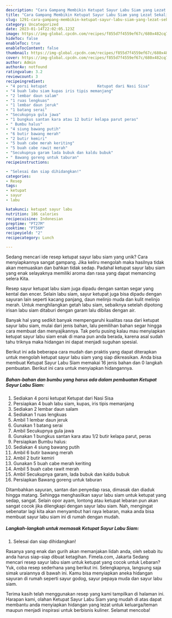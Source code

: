 ```yaml
---
description: "Cara Gampang Membikin Ketupat Sayur Labu Siam yang Lezat Sekali"
title: "Cara Gampang Membikin Ketupat Sayur Labu Siam yang Lezat Sekali"
slug: 1291-cara-gampang-membikin-ketupat-sayur-labu-siam-yang-lezat-sekali
category: Uncategorized
date: 2023-01-14T22:02:05.123Z
image: https://img-global.cpcdn.com/recipes/f855d7f4559ef67c/680x482cq70/ketupat-sayur-labu-siam-foto-resep-utama.jpg
hideToc: false
enableToc: true
enableTocContent: false
thumbnail: https://img-global.cpcdn.com/recipes/f855d7f4559ef67c/680x482cq70/ketupat-sayur-labu-siam-foto-resep-utama.jpg
cover: https://img-global.cpcdn.com/recipes/f855d7f4559ef67c/680x482cq70/ketupat-sayur-labu-siam-foto-resep-utama.jpg
author: Admin
authorAv: notfound
ratingvalue: 3.2
reviewcount: 3
recipeingredient:
- "4 porsi ketupat                      Ketupat dari Nasi Sisa"
- "4 buah labu siam kupas iris tipis memanjang"
- "2 lembar daun salam"
- "1 ruas lengkuas"
- "1 lembar daun jeruk"
- "1 batang serai"
- "Secukupnya gula jawa"
- "1 bungkus santan kara atau 12 butir kelapa parut peras"
- " Bumbu halus"
- "4 siung bawang putih"
- "6 butir bawang merah"
- "2 butir kemiri"
- "5 buah cabe merah keriting"
- "5 buah cabe rawit merah"
- "Secukupnya garam lada bubuk dan kaldu bubuk"
- " Bawang goreng untuk taburan"
recipeinstructions:

- "Selesai dan siap dihidangkan!"
categories:
- Resep
tags:
- ketupat
- sayur
- labu

katakunci: ketupat sayur labu 
nutrition: 186 calories
recipecuisine: Indonesian
preptime: "PT27M"
cooktime: "PT56M"
recipeyield: "2"
recipecategory: Lunch

---
```





Sedang mencari ide resep ketupat sayur labu siam yang unik? Cara menyiapkannya sangat gampang. Jika keliru mengolah maka hasilnya tidak akan memuaskan dan bahkan tidak sedap. Padahal ketupat sayur labu siam yang enak selayaknya memiliki aroma dan rasa yang dapat memancing selera Kita.





Resep sayur ketupat labu siam juga dipadu dengan santan segar yang kental dan encer. Selain labu siam, sayur ketupat juga bisa dipadu dengan sayuran lain seperti kacang panjang, daun melinjo muda dan kulit melinjo merah. Untuk menghilangkan getah labu siam, sebaiknya setelah dipotong irisan labu siam ditaburi dengan garam lalu dibilas dengan air.

Banyak hal yang sedikit banyak mempengaruhi kualitas rasa dari ketupat sayur labu siam, mulai dari jenis bahan, lalu pemilihan bahan segar hingga cara membuat dan menyajikannya. Tak perlu pusing kalau mau menyiapkan ketupat sayur labu siam enak di mana pun anda berada, karena asal sudah tahu triknya maka hidangan ini dapat menjadi suguhan spesial.






Berikut ini ada beberapa cara mudah dan praktis yang dapat diterapkan untuk mengolah ketupat sayur labu siam yang siap dikreasikan. Anda bisa membuat Ketupat Sayur Labu Siam memakai 16 jenis bahan dan 0 langkah pembuatan. Berikut ini cara untuk menyiapkan hidangannya.

<!--inarticleads1-->

##### Bahan-bahan dan bumbu yang harus ada dalam pembuatan Ketupat Sayur Labu Siam:

1. Sediakan 4 porsi ketupat                      Ketupat dari Nasi Sisa
1. Persiapkan 4 buah labu siam, kupas, iris tipis memanjang
1. Sediakan 2 lembar daun salam
1. Sediakan 1 ruas lengkuas
1. Ambil 1 lembar daun jeruk
1. Gunakan 1 batang serai
1. Ambil Secukupnya gula jawa
1. Gunakan 1 bungkus santan kara atau 1/2 butir kelapa parut, peras
1. Persiapkan  Bumbu halus:
1. Sediakan 4 siung bawang putih
1. Ambil 6 butir bawang merah
1. Ambil 2 butir kemiri
1. Gunakan 5 buah cabe merah keriting
1. Ambil 5 buah cabe rawit merah
1. Ambil Secukupnya garam, lada bubuk dan kaldu bubuk
1. Persiapkan  Bawang goreng untuk taburan


Ditambahkan sayuran, santan dan penyedap rasa, dimasak dan diaduk hingga matang. Sehingga menghasilkan sayur labu siam untuk ketupat yang sedap, sangat. Selain opor ayam, lontong atau ketupat lebaran pun akan sangat cocok jika dilengkapi dengan sayur labu siam. Nah, mengingat sebenatar lagi kita akan menyambut hari raya lebaran, maka anda bisa membuat sayur labu siam ini di rumah dengan mudah. 

<!--inarticleads2-->

##### Langkah-langkah untuk memasak Ketupat Sayur Labu Siam:


1. Selesai dan siap dihidangkan!

Rasanya yang enak dan gurih akan memanjakan lidah anda, oleh sebab itu anda harus siap-siap dibuat ketagihan. Fimela.com, Jakarta Sedang mencari resep sayur labu siam untuk ketupat yang cocok untuk Lebaran? Yuk, coba resep sederhana yang berikut ini. Selengkapnya, langsung saja simak uraiannya di bawah ini. Kamu bisa menyiapkan aneka hidangan sayuran di rumah seperti sayur godog, sayur pepaya muda dan sayur labu siam. 

Terima kasih telah menggunakan resep yang kami tampilkan di halaman ini. Harapan kami, olahan Ketupat Sayur Labu Siam yang mudah di atas dapat membantu anda menyiapkan hidangan yang lezat untuk keluarga/teman maupun menjadi inspirasi untuk berbisnis kuliner. Selamat mencoba!
